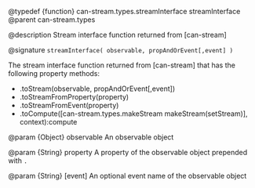 @typedef {function} can-stream.types.streamInterface streamInterface
@parent can-stream.types

@description Stream interface function returned from [can-stream]

@signature `streamInterface( observable, propAndOrEvent[,event] )`

The stream interface function returned from [can-stream] that has the following property methods:

- .toStream(observable, propAndOrEvent[,event])
- .toStreamFromProperty(property)
- .toStreamFromEvent(property)
- .toCompute([can-stream.types.makeStream makeStream(setStream)], context):compute

@param {Object} observable An observable object

@param {String} property A property of the observable object prepended with `.`

@param {String} [event] An optional event name of the observable object

